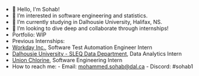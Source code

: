 - 👋 Hello, I'm Sohab!
- 🎋 I’m interested in software engineering and statistics.
- 🧠 I’m currently studying in Dalhousie University, Halifax, NS.
- 🤝 I’m looking to dive deep and collaborate through internships!
- Portfolio: WIP
- Previous Internships:
- [Workday Inc.](https://www.workday.com/), Software Test Automation Engineer Intern
- [Dalhousie University - SLEQ Data Department](https://www.dal.ca/dept/clt/sleq.html), Data Analytics Intern
- [Union Chlorine](https://www.unionchlorine.com/), Software Engineering Intern
- How to reach me:
      - Email: mohammed.sohab@dal.ca
      - Discord: #sohab1
